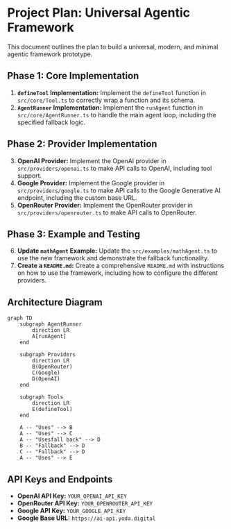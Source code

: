 # Project Plan: Universal Agentic Framework

This document outlines the plan to build a universal, modern, and minimal agentic framework prototype.

## Phase 1: Core Implementation

1.  **`defineTool` Implementation:** Implement the `defineTool` function in `src/core/Tool.ts` to correctly wrap a function and its schema.
2.  **`AgentRunner` Implementation:** Implement the `runAgent` function in `src/core/AgentRunner.ts` to handle the main agent loop, including the specified fallback logic.

## Phase 2: Provider Implementation

3.  **OpenAI Provider:** Implement the OpenAI provider in `src/providers/openai.ts` to make API calls to OpenAI, including tool support.
4.  **Google Provider:** Implement the Google provider in `src/providers/google.ts` to make API calls to the Google Generative AI endpoint, including the custom base URL.
5.  **OpenRouter Provider:** Implement the OpenRouter provider in `src/providers/openrouter.ts` to make API calls to OpenRouter.

## Phase 3: Example and Testing

6.  **Update `mathAgent` Example:** Update the `src/examples/mathAgent.ts` to use the new framework and demonstrate the fallback functionality.
7.  **Create a `README.md`:** Create a comprehensive `README.md` with instructions on how to use the framework, including how to configure the different providers.

## Architecture Diagram

```mermaid
graph TD
    subgraph AgentRunner
        direction LR
        A[runAgent]
    end

    subgraph Providers
        direction LR
        B(OpenRouter)
        C(Google)
        D(OpenAI)
    end

    subgraph Tools
        direction LR
        E(defineTool)
    end

    A -- "Uses" --> B
    A -- "Uses" --> C
    A -- "Usesfall back" --> D
    B -- "Fallback" --> D
    C -- "Fallback" --> D
    A -- "Uses" --> E
```

## API Keys and Endpoints

- **OpenAI API Key:** `YOUR_OPENAI_API_KEY`
- **OpenRouter API Key:** `YOUR_OPENROUTER_API_KEY`
- **Google API Key:** `YOUR_GOOGLE_API_KEY`
- **Google Base URL:** `https://ai-api.yoda.digital`
